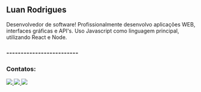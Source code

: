 <h2> Luan Rodrigues </h2>
  
<p>Desenvolvedor de software! Profissionalmente desenvolvo aplicações WEB, interfaces gráficas e API's. Uso Javascript como linguagem principal, utilizando React e Node. 
</p>

<div>
  <h3>-------------------------</h3>
  <h3>Contatos:</h3>
  <a href="mailto:luanrodriguesdev@gmail.com"><img src="https://img.shields.io/badge/Gmail-D14836?style=for-the-badge&logo=gmail&logoColor=white"</a>
  <a href="https://www.facebook.com/luanrodriguesdev/"><img src="https://img.shields.io/badge/Facebook-1877F2?style=for-the-badge&logo=facebook&logoColor=white"</a>
  <a href="https://www.linkedin.com/in/luanrodriguesferreira/"><img src="https://img.shields.io/badge/LinkedIn-0077B5?style=for-the-badge&logo=linkedin&logoColor=white"</a>
</div>

